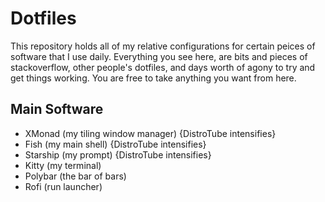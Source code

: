 # Dotfiles

This repository holds all of my relative configurations for certain peices of software that I use daily. Everything you see here, are bits and pieces of stackoverflow, other people's dotfiles, and days worth of agony to try and get things working. You are free to take anything you want from here.

## Main Software

- XMonad (my tiling window manager) {DistroTube intensifies}
- Fish   (my main shell) {DistroTube intensifies}
- Starship (my prompt) {DistroTube intensifies}
- Kitty (my terminal)
- Polybar (the bar of bars)
- Rofi (run launcher)
